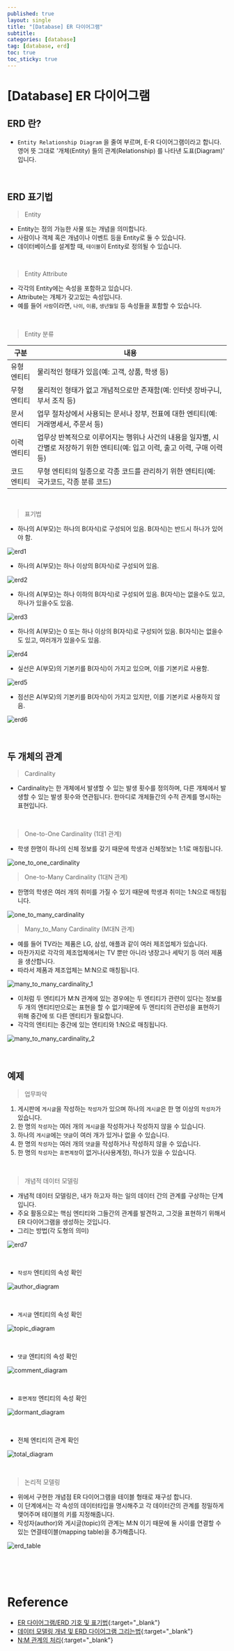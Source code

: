 ```yaml
---
published: true
layout: single
title: "[Database] ER 다이어그램"
subtitle: 
categories: [database]
tag: [database, erd]
toc: true
toc_sticky: true
---  
```


# [Database] ER 다이어그램  

## ERD 란?  

- `Entity Relationship Diagram` 을 줄여 부르며, E-R 다이어그램이라고 합니다. 영어 뜻 그대로 '개체(Entity) 들의 관계(Relationship) 를 나타낸 도표(Diagram)' 입니다.  

<br>

## ERD 표기법  

> Entity  

- Entity는 정의 가능한 사물 또는 개념을 의미합니다.  
- 사람이나 객체 혹은 개념이나 이벤트 등을 Entity로 둘 수 있습니다.  
- 데이터베이스를 설계할 때, `테이블`이 Entity로 정의될 수 있습니다.  

<br>

> Entity Attribute  

- 각각의 Entity에는 속성을 포함하고 있습니다.  
- Attribute는 개체가 갖고있는 속성입니다.  
- 예를 들어 `사람`이라면, `나이`, `이름`, `생년월일` 등 속성들을 포함할 수 있습니다.  

<br>

> Entity 분류  

| 구분 | 내용 |
| -- | -- |  
| 유형 엔티티 | 물리적인 형태가 있음(예: 고객, 상품, 학생 등) |  
| 무형 엔티티 | 물리적인 형태가 없고 개념적으로만 존재함(예: 인터넷 장바구니, 부서 조직 등) |  
| 문서 엔티티 | 업무 절차상에서 사용되는 문서나 장부, 전표에 대한 엔티티(예: 거래명세서, 주문서 등) |  
| 이력 엔티티 | 업무상 반복적으로 이루어지는 행위나 사건의 내용을 일자별, 시간별로 저장하기 위한 엔티티(예: 입고 이력, 출고 이력, 구매 이력 등) |  
| 코드 엔티티 | 무형 엔티티의 일종으로 각종 코드를 관리하기 위한 엔티티(예: 국가코드, 각종 분류 코드) |  

<br>

> 표기법  

- 하나의 A(부모)는 하나의 B(자식)로 구성되어 있음. B(자식)는 반드시 하나가 있어야 함.  

![erd1](https://github.com/morisYu/morisyu.github.io/blob/master/assets/images/database/erd1.png?raw=true)  

- 하나의 A(부모)는 하나 이상의 B(자식)로 구성되어 있음.  

![erd2](https://github.com/morisYu/morisyu.github.io/blob/master/assets/images/database/erd2.png?raw=true)  

- 하나의 A(부모)는 하나 이하의 B(자식)로 구성되어 있음. B(자식)는 없을수도 있고, 하나가 있을수도 있음.  

![erd3](https://github.com/morisYu/morisyu.github.io/blob/master/assets/images/database/erd3.png?raw=true)  

- 하나의 A(부모)는 0 또는 하나 이상의 B(자식)로 구성되어 있음. B(자식)는 없을수도 있고, 여러개가 있을수도 있음.  

![erd4](https://github.com/morisYu/morisyu.github.io/blob/master/assets/images/database/erd4.png?raw=true)

- 실선은 A(부모)의 기본키를 B(자식)이 가지고 있으며, 이를 기본키로 사용함.  

![erd5](https://github.com/morisYu/morisyu.github.io/blob/master/assets/images/database/erd5.png?raw=true)  

- 점선은 A(부모)의 기본키를 B(자식)이 가지고 있지만, 이를 기본키로 사용하지 않음.

![erd6](https://github.com/morisYu/morisyu.github.io/blob/master/assets/images/database/erd6.png?raw=true)  

<br>  

## 두 개체의 관계  

> Cardinality  

- Cardinality는 한 개체에서 발생할 수 있는 발생 횟수를 정의하며, 다른 개체에서 발생할 수 있는 발생 횟수와 연관됩니다. 한마디로 개체들간의 수적 관계를 명시하는 표현입니다.  

<br>

> One-to-One Cardinality (1대1 관계)  

- 학생 한명이 하나의 신체 정보를 갖기 때문에 학생과 신체정보는 1:1로 매칭됩니다.  

![one_to_one_cardinality](https://github.com/morisYu/morisyu.github.io/blob/master/assets/images/database/one_to_one_cardinality.png?raw=true)  

> One-to-Many Cardinality (1대N 관계)  

- 한명의 학생은 여러 개의 취미를 가질 수 있기 때문에 학생과 취미는 1:N으로 매칭됩니다.  

![one_to_many_cardinality](https://github.com/morisYu/morisyu.github.io/blob/master/assets/images/database/one_to_many_cardinality.png?raw=true)  

> Many_to_Many Cardinality (M대N 관계)  

- 예를 들어 TV라는 제품은 LG, 삼성, 애플과 같이 여러 제조업체가 있습니다.  
- 마찬가지로 각각의 제조업체에서는 TV 뿐만 아니라 냉장고나 세탁기 등 여러 제품을 생산합니다.  
- 따라서 제품과 제조업체는 M:N으로 매칭됩니다.  

![many_to_many_cardinality_1](https://github.com/morisYu/morisyu.github.io/blob/master/assets/images/database/many_to_many_cardinality_1.png?raw=true)  

- 이처럼 두 엔티티가 M:N 관계에 있는 경우에는 두 엔티티가 관련이 있다는 정보를 두 개의 엔티티만으로는 표현을 할 수 없기때문에 두 엔티티의 관련성을 표현하기 위해 중간에 또 다른 엔티티가 필요합니다.  
- 각각의 엔티티는 중간에 있는 엔티티와 1:N으로 매칭됩니다.  

![many_to_many_cardinality_2](https://github.com/morisYu/morisyu.github.io/blob/master/assets/images/database/many_to_many_cardinality_2.png?raw=true)  

<br>  

## 예제  

> 업무파악  

1. 게시판에 `게시글`을 작성하는 `작성자`가 있으며 하나의 `게시글`은 한 명 이상의 `작성자`가 있습니다.  
2. 한 명의 `작성자`는 여러 개의 `게시글`을 작성하거나 작성하지 않을 수 있습니다.  
3. 하나의 `게시글`에는 `댓글`이 여러 개가 있거나 없을 수 있습니다.  
4. 한 명의 `작성자`는 여러 개의 `댓글`을 작성하거나 작성하지 않을 수 있습니다.  
5. 한 명의 `작성자`는 `휴면계정`이 없거나(사용계정), 하나가 있을 수 있습니다.  

<br>

> 개념적 데이터 모델링  

- 개념적 데이터 모델링은, 내가 하고자 하는 일의 데이터 간의 관계를 구상하는 단계입니다.  
- 주요 활동으로는 핵심 엔티티와 그들간의 관계를 발견하고, 그것을 표현하기 위해서 ER 다이어그램을 생성하는 것입니다.  
- 그리는 방법(각 도형의 의미)  

![erd7](https://github.com/morisYu/morisyu.github.io/blob/master/assets/images/database/erd7.png?raw=true)  

<br>

- `작성자` 엔티티의 속성 확인  

![author_diagram](https://github.com/morisYu/morisyu.github.io/blob/master/assets/images/database/author_diagram.png?raw=true)   

<br>  

- `게시글` 엔티티의 속성 확인  

![topic_diagram](https://github.com/morisYu/morisyu.github.io/blob/master/assets/images/database/topic_diagram.png?raw=true)  

<br>  

- `댓글` 엔티티의 속성 확인  

![comment_diagram](https://github.com/morisYu/morisyu.github.io/blob/master/assets/images/database/comment_diagram.png?raw=true)   

<br>  

- `휴면계정` 엔티티의 속성 확인  

![dormant_diagram](https://github.com/morisYu/morisyu.github.io/blob/master/assets/images/database/dormant_diagram.png?raw=true)  

<br>  

- 전체 엔티티의 관계 확인  

![total_diagram](https://github.com/morisYu/morisyu.github.io/blob/master/assets/images/database/total_diagram.png?raw=true)    

<br>  

> 논리적 모델링  

- 위에서 구현한 개념점 ER 다이어그램을 테이블 형태로 재구성 합니다.  
- 이 단계에서는 각 속성의 데이터타입을 명시해주고 각 데이터간의 관계를 정밀하게 맺어주며 테이블의 키를 지정해줍니다.  
- 작성자(author)와 게시글(topic)의 관계는 M:N 이기 때문에 둘 사이를 연결할 수 있는 연결테이블(mapping table)을 추가해줍니다.  

![erd_table](https://github.com/morisYu/morisyu.github.io/blob/master/assets/images/database/erd_table.png?raw=true)  




<br><br><br>  

# <strong>Reference</strong>  

- [ER 다이어그램/ERD 기호 및 표기법](https://mjn5027.tistory.com/43){:target="_blank"}  
- [데이터 모델링 개념 및 ERD 다이어그램 그리는법](https://inpa.tistory.com/entry/DB-%F0%9F%93%9A-%EB%8D%B0%EC%9D%B4%ED%84%B0-%EB%AA%A8%EB%8D%B8%EB%A7%81-1N-%EA%B4%80%EA%B3%84-%F0%9F%93%88-ERD-%EB%8B%A4%EC%9D%B4%EC%96%B4%EA%B7%B8%EB%9E%A8){:target="_blank"}  
- [N:M 관계의 처리](https://youtu.be/PN121bbdgSM){:target="_blank"}  